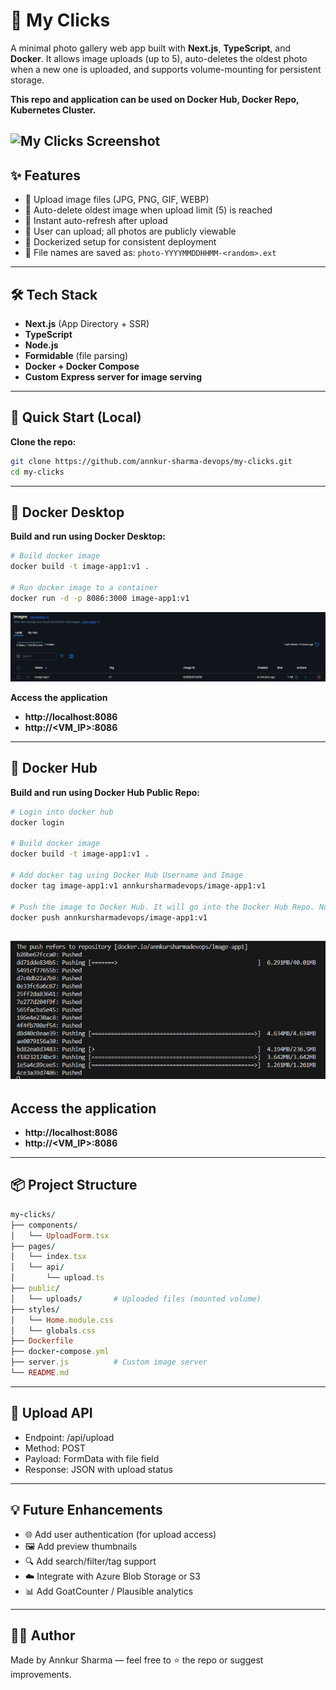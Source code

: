 # 📸 My Clicks

A minimal photo gallery web app built with **Next.js**, **TypeScript**, and **Docker**. It allows image uploads (up to 5), auto-deletes the oldest photo when a new one is uploaded, and supports volume-mounting for persistent storage.

**This repo and application can be used on Docker Hub, Docker Repo, Kubernetes Cluster.**

![My Clicks Screenshot](./public/preview.png) <!-- Optional screenshot -->
---
## ✨ Features

- 🔼 Upload image files (JPG, PNG, GIF, WEBP)
- 🧼 Auto-delete oldest image when upload limit (5) is reached
- 🚀 Instant auto-refresh after upload
- 🔐 User can upload; all photos are publicly viewable
- 🐳 Dockerized setup for consistent deployment
- 📁 File names are saved as: `photo-YYYYMMDDHHMM-<random>.ext`
---
## 🛠️ Tech Stack

- **Next.js** (App Directory + SSR)
- **TypeScript**
- **Node.js**
- **Formidable** (file parsing)
- **Docker + Docker Compose**
- **Custom Express server for image serving**
---
## 🚀 Quick Start (Local)

**Clone the repo:**
```bash
git clone https://github.com/annkur-sharma-devops/my-clicks.git
cd my-clicks
```
---
## 🐳 Docker Desktop

**Build and run using Docker Desktop:**
```bash
# Build docker image
docker build -t image-app1:v1 .

# Run docker image to a container
docker run -d -p 8086:3000 image-app1:v1
```
![Docker Desktop Image](./public/static/DockerDesktop_Image01.png)

**Access the application**

- **http://localhost:8086**
- **http://<VM_IP>:8086**
---
## 🐳 Docker Hub

**Build and run using Docker Hub Public Repo:**
```bash
# Login into docker hub
docker login

# Build docker image
docker build -t image-app1:v1 .

# Add docker tag using Docker Hub Username and Image
docker tag image-app1:v1 annkursharmadevops/image-app1:v1

# Push the image to Docker Hub. It will go into the Docker Hub Repo. Now it can be pulled by docker commands.
docker push annkursharmadevops/image-app1:v1
```
![Docker Desktop Image](./public/static/DockerHub_Image01.png)
---
## Access the application

- **http://localhost:8086**
- **http://<VM_IP>:8086**
---
## 📦 Project Structure
```ruby
my-clicks/
├── components/
│   └── UploadForm.tsx
├── pages/
│   └── index.tsx
│   └── api/
│       └── upload.ts
├── public/
│   └── uploads/       # Uploaded files (mounted volume)
├── styles/
│   └── Home.module.css
│   └── globals.css
├── Dockerfile
├── docker-compose.yml
├── server.js          # Custom image server
└── README.md
```
---
## 📄 Upload API

- Endpoint: /api/upload
- Method: POST
- Payload: FormData with file field
- Response: JSON with upload status
---
## 💡 Future Enhancements

- 🌐 Add user authentication (for upload access)
- 🖼️ Add preview thumbnails
- 🔍 Add search/filter/tag support
- ☁️ Integrate with Azure Blob Storage or S3
- 📊 Add GoatCounter / Plausible analytics

---

## 👨‍💻 Author

Made by Annkur Sharma — feel free to ⭐ the repo or suggest improvements.
